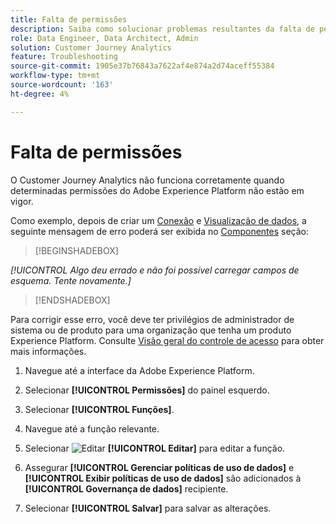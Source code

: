 ```yaml
---
title: Falta de permissões
description: Saiba como solucionar problemas resultantes da falta de permissões
role: Data Engineer, Data Architect, Admin
solution: Customer Journey Analytics
feature: Troubleshooting
source-git-commit: 1905e37b76843a7622af4e874a2d74aceff55384
workflow-type: tm+mt
source-wordcount: '163'
ht-degree: 4%

---
```



# Falta de permissões

O Customer Journey Analytics não funciona corretamente quando determinadas permissões do Adobe Experience Platform não estão em vigor.

Como exemplo, depois de criar um [Conexão](../connections/overview.md) e [Visualização de dados](../data-views/data-views.md), a seguinte mensagem de erro poderá ser exibida no [Componentes](/help/data-views/create-dataview.md#components) seção:


>[!BEGINSHADEBOX]

*[!UICONTROL Algo deu errado e não foi possível carregar campos de esquema. Tente novamente.]*

>[!ENDSHADEBOX]


Para corrigir esse erro, você deve ter privilégios de administrador de sistema ou de produto para uma organização que tenha um produto Experience Platform. Consulte [Visão geral do controle de acesso](https://experienceleague.adobe.com/docs/experience-platform/access-control/home.html?lang=en#platform-permissions) para obter mais informações.

1. Navegue até a interface da Adobe Experience Platform.

1. Selecionar **[!UICONTROL Permissões]** do painel esquerdo.

1. Selecionar **[!UICONTROL Funções]**.

1. Navegue até a função relevante.

1. Selecionar ![Editar](https://spectrum.adobe.com/static/icons/workflow_18/Smock_Edit_18_N.svg) **[!UICONTROL Editar]** para editar a função.

1. Assegurar **[!UICONTROL Gerenciar políticas de uso de dados]** e **[!UICONTROL Exibir políticas de uso de dados]** são adicionados à **[!UICONTROL Governança de dados]** recipiente.

1. Selecionar **[!UICONTROL Salvar]** para salvar as alterações.


